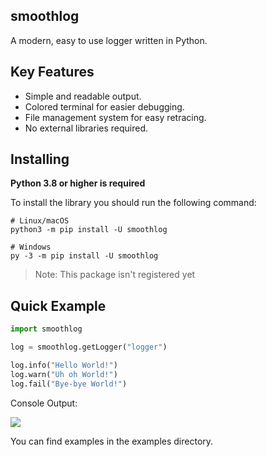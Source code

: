 ## smoothlog

A modern, easy to use logger written in Python.

## Key Features

- Simple and readable output.
- Colored terminal for easier debugging.
- File management system for easy retracing.
- No external libraries required.

## Installing

**Python 3.8 or higher is required**

To install the library you should run the following command:

```shell
# Linux/macOS
python3 -m pip install -U smoothlog

# Windows
py -3 -m pip install -U smoothlog
```
> Note: This package isn't registered yet

## Quick Example

```python
import smoothlog

log = smoothlog.getLogger("logger")

log.info("Hello World!")
log.warn("Uh oh World!")
log.fail("Bye-bye World!")
```
Console Output:

![](https://i.imgur.com/FGg1quK.png)

You can find examples in the examples directory.
